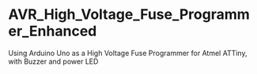 # AVR_High_Voltage_Fuse_Programmer_Enhanced
Using Arduino Uno as a High Voltage Fuse Programmer for Atmel ATTiny, with Buzzer and power LED
